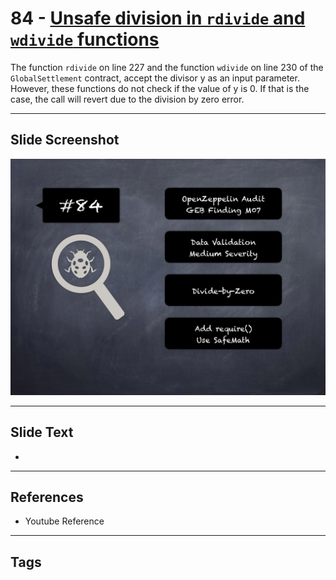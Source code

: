 
# 84 - [Unsafe division in `rdivide` and `wdivide` functions](./Unsafe%20division%20in%20`rdivide`%20and%20`wdivide`%20functions.md)

 The function `rdivide` on line 227 and the function `wdivide` on line 230 of the `GlobalSettlement` contract, accept the divisor y as an input parameter. However, these functions do not check if the value of y is 0. If that is the case, the call will revert due to the division by zero error.


___
## Slide Screenshot
![084.png](../../images/7.%20Audit%20Findings%20101/084.png)
___
## Slide Text
- 
___
## References
- Youtube Reference
___
## Tags
